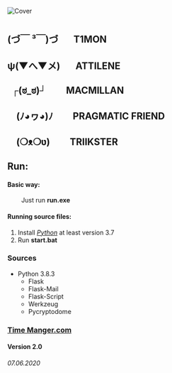 ![Cover](https://github.com/T1GIT/time_manager/blob/master/static/images/cover.jpg?raw=true)
#
##                   (づ￣ ³￣)づ 	&#160;	&#160;	&#160;          T1MON
##                    ψ(▼へ▼メ) 	&#160;	&#160;	&#160;          ATTILENE
##	&#160;            ┌(ಠ_ಠ)┘ 	    &#160;  &#160;  &#160;	&#160;  MACMILLAN 
##	&#160;	&#160;   (ﾉ◕ヮ◕)ﾉ 	    &#160;	&#160;	&#160;	&#160;  PRAGMATIC FRIEND 
##	&#160;	&#160;   (❍ᴥ❍ʋ) 	    &#160;	&#160;	&#160;	&#160;  TRIIKSTER

## Run:
#### Basic way:
&#160; 	&#160;	&#160;	&#160;  Just run __run.exe__
#### Running source files:
1. Install [_Python_]("https://www.python.org/") at least version 3.7
2. Run __start.bat__

### Sources
* Python 3.8.3
	* Flask
	* Flask-Mail
	* Flask-Script
	* Werkzeug
	* Pycryptodome

### [Time Manger.com]("http://127.0.0.1:5000/")
#### Version 2.0
###### 07.06.2020
